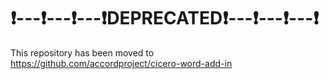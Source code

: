 # ❗---❗---❗---❗DEPRECATED❗---❗---❗---❗

This repository has been moved to https://github.com/accordproject/cicero-word-add-in
